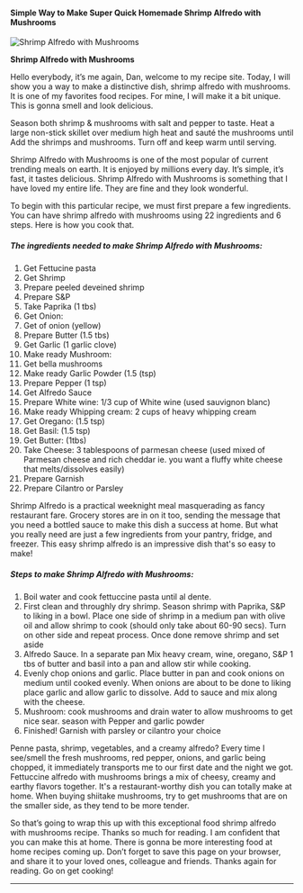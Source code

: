             

#### Simple Way to Make Super Quick Homemade Shrimp Alfredo with Mushrooms

![Shrimp Alfredo with Mushrooms](https://img-global.cpcdn.com/recipes/d3d5979765b4c7ca/751x532cq70/shrimp-alfredo-with-mushrooms-recipe-main-photo.jpg)

**Shrimp Alfredo with Mushrooms**

Hello everybody, it’s me again, Dan, welcome to my recipe site. Today, I will show you a way to make a distinctive dish, shrimp alfredo with mushrooms. It is one of my favorites food recipes. For mine, I will make it a bit unique. This is gonna smell and look delicious.

Season both shrimp & mushrooms with salt and pepper to taste. Heat a large non-stick skillet over medium high heat and sauté the mushrooms until Add the shrimps and mushrooms. Turn off and keep warm until serving.

Shrimp Alfredo with Mushrooms is one of the most popular of current trending meals on earth. It is enjoyed by millions every day. It’s simple, it’s fast, it tastes delicious. Shrimp Alfredo with Mushrooms is something that I have loved my entire life. They are fine and they look wonderful.

To begin with this particular recipe, we must first prepare a few ingredients. You can have shrimp alfredo with mushrooms using 22 ingredients and 6 steps. Here is how you cook that.

##### The ingredients needed to make Shrimp Alfredo with Mushrooms:

1.  Get Fettucine pasta
2.  Get Shrimp
3.  Prepare peeled deveined shrimp
4.  Prepare S&P
5.  Take Paprika (1 tbs)
6.  Get Onion:
7.  Get of onion (yellow)
8.  Prepare Butter (1.5 tbs)
9.  Get Garlic (1 garlic clove)
10.  Make ready Mushroom:
11.  Get bella mushrooms
12.  Make ready Garlic Powder (1.5 (tsp)
13.  Prepare Pepper (1 tsp)
14.  Get Alfredo Sauce
15.  Prepare White wine: 1/3 cup of White wine (used sauvignon blanc)
16.  Make ready Whipping cream: 2 cups of heavy whipping cream
17.  Get Oregano: (1.5 tsp)
18.  Get Basil: (1.5 tsp)
19.  Get Butter: (1tbs)
20.  Take Cheese: 3 tablespoons of parmesan cheese (used mixed of Parmesan cheese and rich cheddar ie. you want a fluffy white cheese that melts/dissolves easily)
21.  Prepare Garnish
22.  Prepare Cilantro or Parsley

Shrimp Alfredo is a practical weeknight meal masquerading as fancy restaurant fare. Grocery stores are in on it too, sending the message that you need a bottled sauce to make this dish a success at home. But what you really need are just a few ingredients from your pantry, fridge, and freezer. This easy shrimp alfredo is an impressive dish that's so easy to make!

##### Steps to make Shrimp Alfredo with Mushrooms:

1.  Boil water and cook fettuccine pasta until al dente.
2.  First clean and throughly dry shrimp. Season shrimp with Paprika, S&P to liking in a bowl. Place one side of shrimp in a medium pan with olive oil and allow shrimp to cook (should only take about 60-90 secs). Turn on other side and repeat process. Once done remove shrimp and set aside
3.  Alfredo Sauce. In a separate pan Mix heavy cream, wine, oregano, S&P 1 tbs of butter and basil into a pan and allow stir while cooking.
4.  Evenly chop onions and garlic. Place butter in pan and cook onions on medium until cooked evenly. When onions are about to be done to liking place garlic and allow garlic to dissolve. Add to sauce and mix along with the cheese.
5.  Mushroom: cook mushrooms and drain water to allow mushrooms to get nice sear. season with Pepper and garlic powder
6.  Finished! Garnish with parsley or cilantro your choice

Penne pasta, shrimp, vegetables, and a creamy alfredo? Every time I see/smell the fresh mushrooms, red pepper, onions, and garlic being chopped, it immediately transports me to our first date and the night we got. Fettuccine alfredo with mushrooms brings a mix of cheesy, creamy and earthy flavors together. It's a restaurant-worthy dish you can totally make at home. When buying shiitake mushrooms, try to get mushrooms that are on the smaller side, as they tend to be more tender.

So that’s going to wrap this up with this exceptional food shrimp alfredo with mushrooms recipe. Thanks so much for reading. I am confident that you can make this at home. There is gonna be more interesting food at home recipes coming up. Don’t forget to save this page on your browser, and share it to your loved ones, colleague and friends. Thanks again for reading. Go on get cooking!

* * *